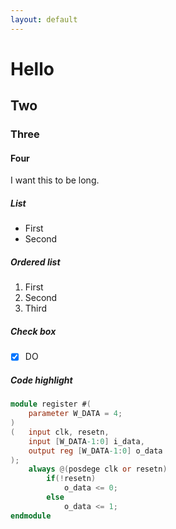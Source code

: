 ```yaml
---
layout: default
---
```

# Hello

## Two
### Three
#### Four
I want this to be long.
<i class="mdi mdi-github-circle"></i>

##### List
* First
* Second

##### Ordered list
1. First
1. Second
1. Third

##### Check box
- [x] DO

##### Code highlight
```verilog
module register #(
    parameter W_DATA = 4;
)
(   input clk, resetn,
    input [W_DATA-1:0] i_data,
    output reg [W_DATA-1:0] o_data
);
    always @(posdege clk or resetn)
        if(!resetn)
            o_data <= 0;
        else
            o_data <= 1;
endmodule
```